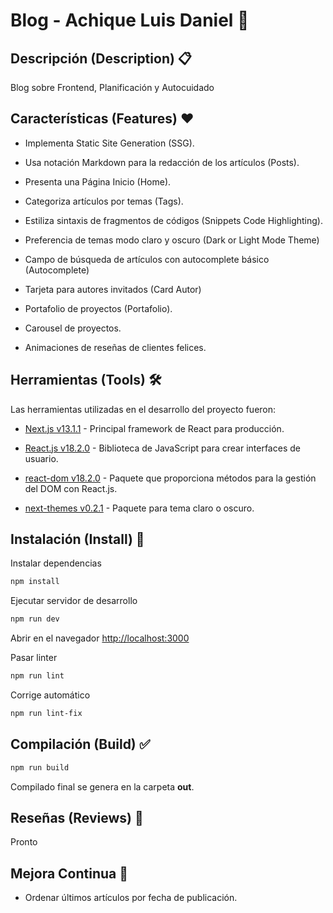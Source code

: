 # Blog - Achique Luis Daniel 🍊

## Descripción (Description) 📋

Blog sobre Frontend, Planificación y Autocuidado
## Características (Features) ❤️

* Implementa Static Site Generation (SSG).

* Usa notación Markdown para la redacción de los artículos (Posts).

* Presenta una Página Inicio (Home).

* Categoriza artículos por temas (Tags).

* Estiliza sintaxis de fragmentos de códigos (Snippets Code Highlighting).

* Preferencia de temas modo claro y oscuro (Dark or Light Mode Theme)

* Campo de búsqueda de artículos con autocomplete básico (Autocomplete)

* Tarjeta para autores invitados (Card Autor)

* Portafolio de proyectos (Portafolio).

* Carousel de proyectos.

* Animaciones de reseñas de clientes felices.

## Herramientas (Tools) 🛠️

Las herramientas utilizadas en el desarrollo del proyecto fueron:

- [Next.js v13.1.1](https://nextjs.org/) - Principal framework de React para producción.

- [React.js v18.2.0](https://reactjs.org/) - Biblioteca de JavaScript para crear interfaces de usuario.

- [react-dom v18.2.0](https://es.reactjs.org/docs/react-dom.html) -  Paquete que proporciona métodos para la gestión del DOM con React.js.

- [next-themes v0.2.1](https://github.com/pacocoursey/next-themes) - Paquete para tema claro o oscuro.

## Instalación (Install) 🔧

Instalar dependencias

```bash
npm install
```

Ejecutar servidor de desarrollo

```bash
npm run dev
```

Abrir en el navegador [http://localhost:3000](http://localhost:3000)

Pasar linter

```bash
npm run lint
```

Corrige automático

```bash
npm run lint-fix
```

## Compilación (Build) ✅

```bash
npm run build
```

Compilado final se genera en la carpeta **out**.

## Reseñas (Reviews) 💞

Pronto

## Mejora Continua 🚀

* Ordenar últimos artículos por fecha de publicación.